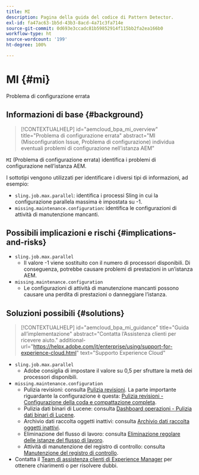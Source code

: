 ```yaml
---
title: MI
description: Pagina della guida del codice di Pattern Detector.
exl-id: fa47ac63-1b5d-43b3-8acd-4a71c3fa714e
source-git-commit: 0d693e3ccadc81b59852914f115bb2fa2ea166b0
workflow-type: ht
source-wordcount: '199'
ht-degree: 100%

---
```


# MI {#mi}

Problema di configurazione errata

## Informazioni di base {#background}

>[!CONTEXTUALHELP]
>id="aemcloud_bpa_mi_overview"
>title="Problema di configurazione errata"
>abstract="MI (Misconfiguration Issue, Problema di configurazione) individua eventuali problemi di configurazione nell’istanza AEM"

`MI` (Problema di configurazione errata) identifica i problemi di configurazione nell’istanza AEM.

I sottotipi vengono utilizzati per identificare i diversi tipi di informazioni, ad esempio:

* `sling.job.max.parallel`: identifica i processi Sling in cui la configurazione parallela massima è impostata su -1.
* `missing.maintenance.configuration`: identifica le configurazioni di attività di manutenzione mancanti.

## Possibili implicazioni e rischi {#implications-and-risks}

* `sling.job.max.parallel`
   * Il valore -1 viene sostituito con il numero di processori disponibili. Di conseguenza, potrebbe causare problemi di prestazioni in un’istanza AEM.
* `missing.maintenance.configuration`
   * Le configurazioni di attività di manutenzione mancanti possono causare una perdita di prestazioni o danneggiare l’istanza.

## Soluzioni possibili {#solutions}

>[!CONTEXTUALHELP]
>id="aemcloud_bpa_mi_guidance"
>title="Guida all’implementazione"
>abstract="Contatta l’Assistenza clienti per ricevere aiuto."
>additional-url="https://helpx.adobe.com/it/enterprise/using/support-for-experience-cloud.html" text="Supporto Experience Cloud"

* `sling.job.max.parallel`
   * Adobe consiglia di impostare il valore su 0,5 per sfruttare la metà dei processori disponibili.
* `missing.maintenance.configuration`
   * Pulizia revisioni: consulta [Pulizia revisioni](https://experienceleague.adobe.com/it/docs/experience-manager-65/content/implementing/deploying/deploying/revision-cleanup). La parte importante riguardante la configurazione è questa: [Pulizia revisioni - Configurazione della coda e compattazione completa](https://experienceleague.adobe.com/it/docs/experience-manager-65/content/implementing/deploying/deploying/revision-cleanup).
   * Pulizia dati binari di Lucene: consulta [Dashboard operazioni - Pulizia dati binari di Lucene](https://experienceleague.adobe.com/it/docs/experience-manager-65/content/sites/administering/operations/operations-dashboard#lucene-binaries-cleanup).
   * Archivio dati raccolta oggetti inattivi: consulta [Archivio dati raccolta oggetti inattivi](https://experienceleague.adobe.com/it/docs/experience-manager-65/content/sites/administering/operations/data-store-garbage-collection).
   * Eliminazione del flusso di lavoro: consulta [Eliminazione regolare delle istanze del flusso di lavoro](https://experienceleague.adobe.com/it/docs/experience-manager-65/content/sites/administering/operations/workflows-administering#regular-purging-of-workflow-instances).
   * Attività di manutenzione del registro di controllo: consulta [Manutenzione del registro di controllo](https://experienceleague.adobe.com/it/docs/experience-manager-65/content/sites/administering/operations/operations-audit-log).
* Contatta il [Team di assistenza clienti di Experience Manager](https://helpx.adobe.com/it/enterprise/using/support-for-experience-cloud.html) per ottenere chiarimenti o per risolvere dubbi.

